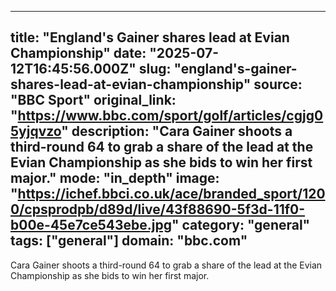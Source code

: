 ---
   title: "England's Gainer shares lead at Evian Championship"
   date: "2025-07-12T16:45:56.000Z"
   slug: "england's-gainer-shares-lead-at-evian-championship"
   source: "BBC Sport"
   original_link: "https://www.bbc.com/sport/golf/articles/cgjg05yjqvzo"
   description: "Cara Gainer shoots a third-round 64 to grab a share of the lead at the Evian Championship as she bids to win her first major."
   mode: "in_depth"
   image: "https://ichef.bbci.co.uk/ace/branded_sport/1200/cpsprodpb/d89d/live/43f88690-5f3d-11f0-b00e-45e7ce543ebe.jpg"
   category: "general"
   tags: ["general"]
   domain: "bbc.com"
  ---
  Cara Gainer shoots a third-round 64 to grab a share of the lead at the Evian Championship as she bids to win her first major.